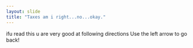 ```yaml
---
layout: slide
title: "Taxes am i right...no...okay."
---
```

ifu read this u are very good at following directions
Use the left arrow to go back!
